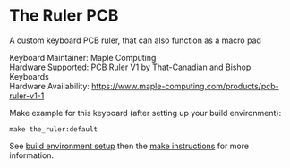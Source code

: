 The Ruler PCB
=======

A custom keyboard PCB ruler, that can also function as a macro pad

Keyboard Maintainer: Maple Computing  
Hardware Supported: PCB Ruler V1 by That-Canadian and Bishop Keyboards  
Hardware Availability: https://www.maple-computing.com/products/pcb-ruler-v1-1

Make example for this keyboard (after setting up your build environment):

    make the_ruler:default

See [build environment setup](https://docs.qmk.fm/#/getting_started_build_tools) then the [make instructions](https://docs.qmk.fm/#/getting_started_make_guide) for more information.
